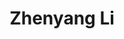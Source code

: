 ---
# Display name
title: Zhenyang Li

role: PhD Student

# Organizations/Affiliations to show in About widget
organizations:
  # - name: The University of Hong Kong
  #   url: https://www.hku.hk/
  - name: The University of Hong Kong
    url: https://www.hku.hk/

external_link: https://lagrangeli.github.io/

# social:
#   - icon: envelope
#     icon_pack: fas
#     link: '/#contact'
#   # - icon: twitter
#   #   icon_pack: fab
#   #   link: https://twitter.com/GeorgeCushen
#   #   label: Follow me on Twitter
#   #   display:
#   #     header: true
#   - icon: graduation-cap # Alternatively, use `google-scholar` icon from `ai` icon pack
#     icon_pack: fas
#     link: https://scholar.google.co.uk/citations?user=sIwtMXoAAAAJ
#   - icon: github
#     icon_pack: fab
#     link: https://github.com/gcushen
  # - icon: linkedin
  #   icon_pack: fab
  #   link: https://www.linkedin.com/
  # Link to a PDF of your resume/CV.
  # To use: copy your resume to `static/uploads/resume.pdf`, enable `ai` icons in `params.yaml`,
  # and uncomment the lines below.
  # - icon: cv
  #   icon_pack: ai
  #   link: uploads/resume.pdf

# Highlight the author in author lists? (true/false)
# highlight_name: true
---